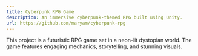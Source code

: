 ```yaml
---
title: Cyberpunk RPG Game
description: An immersive cyberpunk-themed RPG built using Unity.
url: https://github.com/maryam/cyberpunk-rpg
---
```


This project is a futuristic RPG game set in a neon-lit dystopian world. The game features engaging mechanics, storytelling, and stunning visuals.